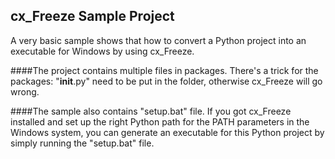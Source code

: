 ## cx_Freeze Sample Project
A very basic sample shows that how to convert a Python project into an executable for Windows by using cx_Freeze. 

####The project contains multiple files in packages. 
There's a trick for the packages: "__init__.py" need to be put in the folder, otherwise cx_Freeze will go wrong. 

####The sample also contains "setup.bat" file. 
If you got cx_Freeze installed and set up the right Python path for the PATH parameters in the Windows system, you can generate an executable for this Python project by simply running the "setup.bat" file.
